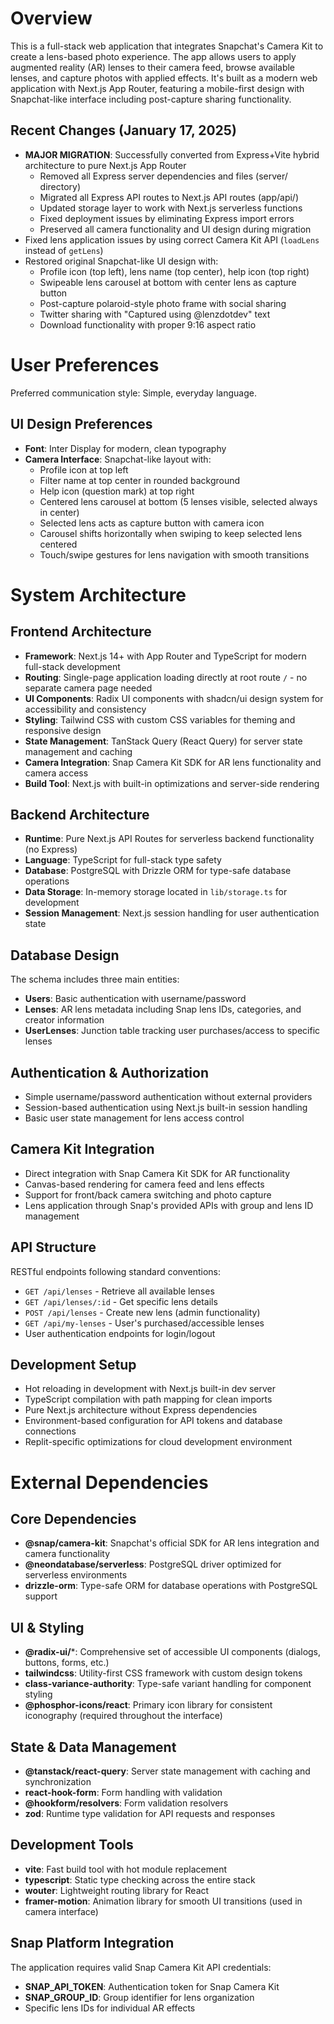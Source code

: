 # Overview

This is a full-stack web application that integrates Snapchat's Camera Kit to create a lens-based photo experience. The app allows users to apply augmented reality (AR) lenses to their camera feed, browse available lenses, and capture photos with applied effects. It's built as a modern web application with Next.js App Router, featuring a mobile-first design with Snapchat-like interface including post-capture sharing functionality.

## Recent Changes (January 17, 2025)
- **MAJOR MIGRATION**: Successfully converted from Express+Vite hybrid architecture to pure Next.js App Router
  - Removed all Express server dependencies and files (server/ directory)
  - Migrated all Express API routes to Next.js API routes (app/api/)
  - Updated storage layer to work with Next.js serverless functions
  - Fixed deployment issues by eliminating Express import errors
  - Preserved all camera functionality and UI design during migration
- Fixed lens application issues by using correct Camera Kit API (`loadLens` instead of `getLens`)
- Restored original Snapchat-like UI design with:
  - Profile icon (top left), lens name (top center), help icon (top right)
  - Swipeable lens carousel at bottom with center lens as capture button
  - Post-capture polaroid-style photo frame with social sharing
  - Twitter sharing with "Captured using @lenzdotdev" text
  - Download functionality with proper 9:16 aspect ratio

# User Preferences

Preferred communication style: Simple, everyday language.

## UI Design Preferences
- **Font**: Inter Display for modern, clean typography
- **Camera Interface**: Snapchat-like layout with:
  - Profile icon at top left
  - Filter name at top center in rounded background
  - Help icon (question mark) at top right
  - Centered lens carousel at bottom (5 lenses visible, selected always in center)
  - Selected lens acts as capture button with camera icon
  - Carousel shifts horizontally when swiping to keep selected lens centered
  - Touch/swipe gestures for lens navigation with smooth transitions

# System Architecture

## Frontend Architecture
- **Framework**: Next.js 14+ with App Router and TypeScript for modern full-stack development
- **Routing**: Single-page application loading directly at root route `/` - no separate camera page needed
- **UI Components**: Radix UI components with shadcn/ui design system for accessibility and consistency
- **Styling**: Tailwind CSS with custom CSS variables for theming and responsive design
- **State Management**: TanStack Query (React Query) for server state management and caching
- **Camera Integration**: Snap Camera Kit SDK for AR lens functionality and camera access
- **Build Tool**: Next.js with built-in optimizations and server-side rendering

## Backend Architecture
- **Runtime**: Pure Next.js API Routes for serverless backend functionality (no Express)
- **Language**: TypeScript for full-stack type safety
- **Database**: PostgreSQL with Drizzle ORM for type-safe database operations
- **Data Storage**: In-memory storage located in `lib/storage.ts` for development
- **Session Management**: Next.js session handling for user authentication state

## Database Design
The schema includes three main entities:
- **Users**: Basic authentication with username/password
- **Lenses**: AR lens metadata including Snap lens IDs, categories, and creator information
- **UserLenses**: Junction table tracking user purchases/access to specific lenses

## Authentication & Authorization
- Simple username/password authentication without external providers
- Session-based authentication using Next.js built-in session handling
- Basic user state management for lens access control

## Camera Kit Integration
- Direct integration with Snap Camera Kit SDK for AR functionality
- Canvas-based rendering for camera feed and lens effects
- Support for front/back camera switching and photo capture
- Lens application through Snap's provided APIs with group and lens ID management

## API Structure
RESTful endpoints following standard conventions:
- `GET /api/lenses` - Retrieve all available lenses
- `GET /api/lenses/:id` - Get specific lens details
- `POST /api/lenses` - Create new lens (admin functionality)
- `GET /api/my-lenses` - User's purchased/accessible lenses
- User authentication endpoints for login/logout

## Development Setup
- Hot reloading in development with Next.js built-in dev server
- TypeScript compilation with path mapping for clean imports
- Pure Next.js architecture without Express dependencies
- Environment-based configuration for API tokens and database connections
- Replit-specific optimizations for cloud development environment

# External Dependencies

## Core Dependencies
- **@snap/camera-kit**: Snapchat's official SDK for AR lens integration and camera functionality
- **@neondatabase/serverless**: PostgreSQL driver optimized for serverless environments
- **drizzle-orm**: Type-safe ORM for database operations with PostgreSQL support

## UI & Styling
- **@radix-ui/***: Comprehensive set of accessible UI components (dialogs, buttons, forms, etc.)
- **tailwindcss**: Utility-first CSS framework with custom design tokens
- **class-variance-authority**: Type-safe variant handling for component styling
- **@phosphor-icons/react**: Primary icon library for consistent iconography (required throughout the interface)

## State & Data Management
- **@tanstack/react-query**: Server state management with caching and synchronization
- **react-hook-form**: Form handling with validation
- **@hookform/resolvers**: Form validation resolvers
- **zod**: Runtime type validation for API requests and responses

## Development Tools
- **vite**: Fast build tool with hot module replacement
- **typescript**: Static type checking across the entire stack
- **wouter**: Lightweight routing library for React
- **framer-motion**: Animation library for smooth UI transitions (used in camera interface)

## Snap Platform Integration
The application requires valid Snap Camera Kit API credentials:
- **SNAP_API_TOKEN**: Authentication token for Snap Camera Kit
- **SNAP_GROUP_ID**: Group identifier for lens organization
- Specific lens IDs for individual AR effects